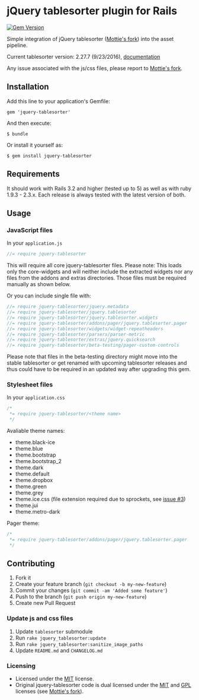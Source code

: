 # jQuery tablesorter plugin for Rails

[![Gem Version](https://badge.fury.io/rb/jquery-tablesorter.png)](http://badge.fury.io/rb/jquery-tablesorter)

Simple integration of jQuery tablesorter ([Mottie's fork]) into the asset pipeline.

Current tablesorter version: 2.27.7 (9/23/2016), [documentation]

Any issue associated with the js/css files, please report to [Mottie's fork].

## Installation

Add this line to your application's Gemfile:

    gem 'jquery-tablesorter'

And then execute:

    $ bundle

Or install it yourself as:

    $ gem install jquery-tablesorter

## Requirements

It should work with Rails 3.2 and higher (tested up to 5) as well as with ruby 1.9.3 - 2.3.x.
Each release is always tested with the latest version of both.

## Usage

### JavaScript files

In your `application.js`

```javascript
//= require jquery-tablesorter
```

This will require all core jquery-tablesorter files. Please note: This loads only the core-widgets and will neither include the extracted widgets nor any files from the addons and extras directories. Those files must be required manually as shown below.

Or you can include single file with:

```javascript
//= require jquery-tablesorter/jquery.metadata
//= require jquery-tablesorter/jquery.tablesorter
//= require jquery-tablesorter/jquery.tablesorter.widgets
//= require jquery-tablesorter/addons/pager/jquery.tablesorter.pager
//= require jquery-tablesorter/widgets/widget-repeatheaders
//= require jquery-tablesorter/parsers/parser-metric
//= require jquery-tablesorter/extras/jquery.quicksearch
//= require jquery-tablesorter/beta-testing/pager-custom-controls
```

Please note that files in the beta-testing directory might move into the stable tablesorter or get renamed with upcoming tablesorter releases and thus could have to be required in an updated way after upgrading this gem.

### Stylesheet files

In your `application.css`

```css
/*
 *= require jquery-tablesorter/<theme name>
 */
```

Avaliable theme names:

* theme.black-ice
* theme.blue
* theme.bootstrap
* theme.bootstrap_2
* theme.dark
* theme.default
* theme.dropbox
* theme.green
* theme.grey
* theme.ice.css (file extension required due to sprockets, see [issue #3](https://github.com/themilkman/jquery-tablesorter-rails/issues/3))
* theme.jui
* theme.metro-dark

Pager theme:

```css
/*
 *= require jquery-tablesorter/addons/pager/jquery.tablesorter.pager
 */
```

## Contributing

1. Fork it
2. Create your feature branch (`git checkout -b my-new-feature`)
3. Commit your changes (`git commit -am 'Added some feature'`)
4. Push to the branch (`git push origin my-new-feature`)
5. Create new Pull Request

### Update js and css files

1. Update `tablesorter` submodule
2. Run `rake jquery_tablesorter:update`
3. Run `rake jquery_tablesorter:sanitize_image_paths`
4. Update `README.md` and `CHANGELOG.md`


### Licensing

* Licensed under the [MIT](http://www.opensource.org/licenses/mit-license.php) license.
* Original jquery-tablesorter code is dual licensed under the [MIT](http://www.opensource.org/licenses/mit-license.php) and [GPL](http://www.gnu.org/licenses/gpl.html) licenses (see [Mottie's fork]).

[Mottie's fork]: https://github.com/Mottie/tablesorter
[documentation]: http://mottie.github.com/tablesorter/docs/index.html

